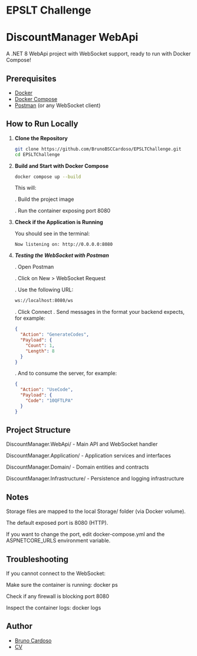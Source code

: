 # EPSLT Challenge

# DiscountManager WebApi

A .NET 8 WebApi project with WebSocket support, ready to run with Docker Compose!

## Prerequisites

- [Docker](https://www.docker.com/get-started)
- [Docker Compose](https://docs.docker.com/compose/)
- [Postman](https://www.postman.com/downloads/) (or any WebSocket client)

## How to Run Locally

1. **Clone the Repository**

   ```bash
   git clone https://github.com/BrunoBSCCardoso/EPSLTChallenge.git 
   cd EPSLTChallenge

2. **Build and Start with Docker Compose**

   ```bash
   docker compose up --build
   ```
   This will:
   
   . Build the project image
   
   . Run the container exposing port 8080

3. **Check if the Application is Running**

   You should see in the terminal:
      ```nginx
      Now listening on: http://0.0.0.0:8080
      ````
4. ***Testing the WebSocket with Postman***
   
   . Open Postman

   . Click on New > WebSocket Request

   . Use the following URL:
   ```bash
   ws://localhost:8080/ws
   ```
   . Click Connect
   . Send messages in the format your backend expects, for example:
   ```json
   {
     "Action": "GenerateCodes",
     "Payload": {
       "Count": 1,
       "Length": 8
     }
   }
   ```
   . And to consume the server, for example:
   ```json
   {
     "Action": "UseCode",
     "Payload": {
       "Code": "10QFTLPA"
     }
   }
   ```
## Project Structure
   DiscountManager.WebApi/ - Main API and WebSocket handler
   
   DiscountManager.Application/ - Application services and interfaces
   
   DiscountManager.Domain/ - Domain entities and contracts
   
   DiscountManager.Infrastructure/ - Persistence and logging infrastructure

## Notes
   Storage files are mapped to the local Storage/ folder (via Docker volume).
   
   The default exposed port is 8080 (HTTP).
   
   If you want to change the port, edit docker-compose.yml and the ASPNETCORE_URLS environment variable.

## Troubleshooting
   If you cannot connect to the WebSocket:
   
   Make sure the container is running: docker ps
   
   Check if any firewall is blocking port 8080

   Inspect the container logs: docker logs <container-name>

## Author
- [Bruno Cardoso](https://www.linkedin.com/in/bruno-cardoso-737088154/)
- [CV](https://drive.google.com/file/d/11XTCwZ3DdftHNVVZe5QL6XK8cNywijSH/view?usp=drive_link)

